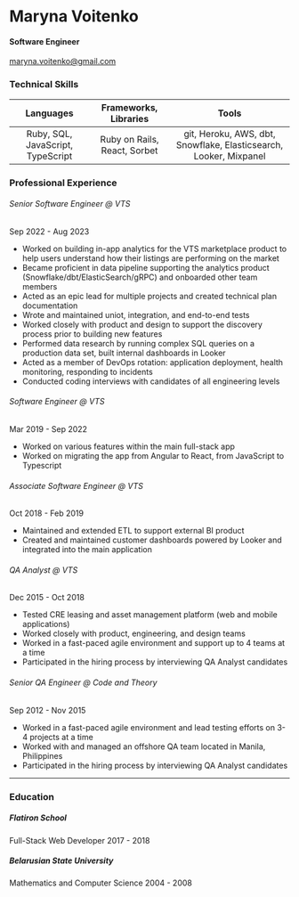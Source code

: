 # Maryna Voitenko
#### Software Engineer 
maryna.voitenko@gmail.com

### Technical Skills
Languages | Frameworks, Libraries | Tools
:------------:| :------------:| :------------:
Ruby, SQL, JavaScript, TypeScript | Ruby on Rails, React, Sorbet | git, Heroku, AWS, dbt, Snowflake, Elasticsearch, Looker, Mixpanel

### Professional Experience
###### Senior Software Engineer @ VTS
Sep 2022 - Aug 2023
- Worked on building in-app analytics for the VTS marketplace product to help users understand how their listings are performing on the market
- Became proficient in data pipeline supporting the analytics product (Snowflake/dbt/ElasticSearch/gRPC) and onboarded other team members
- Acted as an epic lead for multiple projects and created technical plan documentation
- Wrote and maintained uniot, integration, and end-to-end tests
- Worked closely with product and design to support the discovery process prior to building new features
- Performed data research by running complex SQL queries on a production data set, built internal dashboards in Looker
- Acted as a member of DevOps rotation: application deployment, health monitoring, responding to incidents
- Conducted coding interviews with candidates of all engineering levels

###### Software Engineer @ VTS
Mar 2019 - Sep 2022
- Worked on various features within the main full-stack app
- Worked on migrating the app from Angular to React, from JavaScript to Typescript

###### Associate Software Engineer @ VTS
Oct 2018 - Feb 2019
- Maintained and extended ETL to support external BI product
- Created and maintained customer dashboards powered by Looker and integrated into the main application

###### QA Analyst @ VTS
Dec 2015 - Oct 2018
- Tested CRE leasing and asset management platform (web and mobile applications)
- Worked closely with product, engineering, and design teams
- Worked in a fast-paced agile environment and support up to 4 teams at a time
- Participated in the hiring process by interviewing QA Analyst candidates
  
###### Senior QA Engineer @ Code and Theory
Sep 2012 - Nov 2015
- Worked in a fast-paced agile environment and lead testing efforts on 3-4 projects at a time
- Worked with and managed an offshore QA team located in Manila, Philippines
- Participated in the hiring process by interviewing QA Analyst candidates

---

### Education
##### Flatiron School
Full-Stack Web Developer
2017 - 2018

##### Belarusian State University
Mathematics and Computer Science
2004 - 2008
